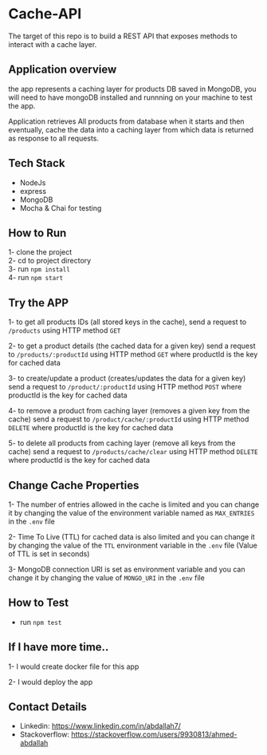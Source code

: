 # Cache-API

The target of this repo is to build a REST API that exposes methods to interact with a cache layer.

## Application overview

the app represents a caching layer for products DB saved in MongoDB, you will need to have mongoDB installed and runnning on your machine to test the app.

Application retrieves All products from database when it starts and then eventually, cache the data into a caching layer from which data is returned as response to all requests.


## Tech Stack
* NodeJs
* express
* MongoDB
* Mocha & Chai for testing

## How to Run
1- clone the project  
2- cd to project directory  
3- run `npm install`  
4- run `npm start` 


## Try the APP
1- to get all products IDs (all stored keys in the cache),
send a request to `/products` using HTTP method `GET`

2- to get a product details (the cached data for a given key)
send a request to `/products/:productId` using HTTP method `GET` where productId is the key for cached data

3- to create/update a product (creates/updates the data for a given key)
send a request to `/product/:productId` using HTTP method `POST` where productId is the key for cached data

4- to remove a product from caching layer (removes a given key from the cache)
send a request to `/product/cache/:productId` using HTTP method `DELETE` where productId is the key for cached data

5- to delete all products from caching layer (remove all keys from the cache)
send a request to `/products/cache/clear` using HTTP method `DELETE` where productId is the key for cached data


## Change Cache Properties
1- The number of entries allowed in the cache is limited and you can change it by changing the value of the environment variable named as `MAX_ENTRIES` in the `.env` file

2- Time To Live (TTL) for cached data is also limited and you can change it by changing the value of the `TTL` environment variable in the `.env` file (Value of TTL is set in seconds)

3- MongoDB connection URI is set as environment variable and you can change it by changing the value of `MONGO_URI` in the `.env` file

## How to Test
* run `npm test`

## If I have more time..

1- I would create docker file for this app

2- I would deploy the app 

## Contact Details
* Linkedin: https://www.linkedin.com/in/abdallah7/
* Stackoverflow: https://stackoverflow.com/users/9930813/ahmed-abdallah
